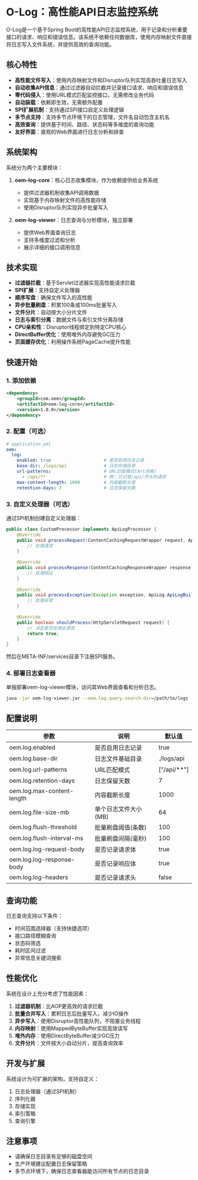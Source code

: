 # O-Log：高性能API日志监控系统

O-Log是一个基于Spring Boot的高性能API日志监控系统，用于记录和分析重要接口的请求、响应和错误信息。该系统不依赖任何数据库，使用内存映射文件直接将日志写入文件系统，并提供高效的查询功能。

## 核心特性

- **高性能文件写入**：使用内存映射文件和Disruptor队列实现高吞吐量日志写入
- **自动收集API信息**：通过过滤器自动拦截并记录接口请求、响应和错误信息
- **零代码侵入**：使用URL模式匹配监控接口，无需修改业务代码
- **自动装载**：依赖即生效，无需额外配置
- **SPI扩展机制**：支持通过SPI接口自定义处理逻辑
- **多节点支持**：支持多节点环境下的日志管理，文件名自动包含主机名
- **高效查询**：提供基于时间、路径、状态码等多维度的查询功能
- **友好界面**：直观的Web界面进行日志分析和排查

## 系统架构

系统分为两个主要模块：

1. **oem-log-core**：核心日志收集模块，作为依赖提供给业务系统
   - 提供过滤器机制收集API调用数据
   - 实现基于内存映射文件的高性能存储
   - 使用Disruptor队列实现异步批量写入
   
2. **oem-log-viewer**：日志查询与分析模块，独立部署
   - 提供Web界面查询日志
   - 支持多维度过滤和分析
   - 展示详细的接口调用信息

## 技术实现

- **过滤器拦截**：基于Servlet过滤器实现高性能请求拦截
- **SPI扩展**：支持自定义处理器
- **顺序写盘**：确保文件写入的高性能
- **异步批量刷盘**：积累100条或100ms批量写入
- **文件分片**：自动按大小分片文件
- **日志与索引分离**：数据文件与索引文件分离存储
- **CPU亲和性**：Disruptor线程绑定到特定CPU核心
- **DirectBuffer优化**：使用堆外内存避免GC压力
- **页面缓存优化**：利用操作系统PageCache提升性能

## 快速开始

### 1. 添加依赖

```xml
<dependency>
    <groupId>com.oem</groupId>
    <artifactId>oem-log-core</artifactId>
    <version>1.0.0</version>
</dependency>
```

### 2. 配置（可选）

```yaml
# application.yml
oem:
  log:
    enabled: true                    # 是否启用日志记录
    base-dir: /logs/api              # 日志存储目录
    url-patterns:                    # URL匹配模式(Ant风格)
      - /api/**                      # 例：只记录/api/开头的请求
    max-content-length: 1000         # 内容截断长度
    retention-days: 7                # 日志保留天数
```

### 3. 自定义处理器（可选）

通过SPI机制创建自定义处理器：

```java
public class CustomProcessor implements ApiLogProcessor {
    @Override
    public void processRequest(ContentCachingRequestWrapper request, ApiLog.ApiLogBuilder logBuilder) {
        // 处理请求
    }
    
    @Override
    public void processResponse(ContentCachingResponseWrapper response, ApiLog.ApiLogBuilder logBuilder) {
        // 处理响应
    }
    
    @Override
    public void processException(Exception exception, ApiLog.ApiLogBuilder logBuilder) {
        // 处理异常
    }
    
    @Override
    public boolean shouldProcess(HttpServletRequest request) {
        // 决定是否处理此请求
        return true;
    }
}
```

然后在META-INF/services目录下注册SPI服务。

### 4. 部署日志查看器

单独部署oem-log-viewer模块，访问其Web界面查看和分析日志。

```bash
java -jar oem-log-viewer.jar --oem.log.query.search-dir=/path/to/logs
```

## 配置说明

| 参数 | 说明 | 默认值 |
| --- | --- | --- |
| oem.log.enabled | 是否启用日志记录 | true |
| oem.log.base-dir | 日志文件基础目录 | ./logs/api |
| oem.log.url-patterns | URL匹配模式 | ["/api/**"] |
| oem.log.retention-days | 日志保留天数 | 7 |
| oem.log.max-content-length | 内容截断长度 | 1000 |
| oem.log.file-size-mb | 单个日志文件大小(MB) | 64 |
| oem.log.flush-threshold | 批量刷盘阈值(条数) | 100 |
| oem.log.flush-interval-ms | 批量刷盘间隔(毫秒) | 100 |
| oem.log.log-request-body | 是否记录请求体 | true |
| oem.log.log-response-body | 是否记录响应体 | true |
| oem.log.log-headers | 是否记录请求头 | false |

## 查询功能

日志查询支持以下条件：

- 时间范围选择器（支持快捷选项）
- 接口路径模糊查询
- 状态码筛选
- 耗时区间过滤
- 异常信息关键词搜索

## 性能优化

系统在设计上充分考虑了性能因素：

1. **过滤器机制**：比AOP更高效的请求拦截
2. **批量合并写入**：累积日志后批量写入，减少IO操作
3. **异步写入**：使用Disruptor高性能队列，不阻塞业务线程
4. **内存映射**：使用MappedByteBuffer实现高效读写
5. **堆外内存**：使用DirectByteBuffer减少GC压力
6. **文件分片**：文件按大小自动分片，提高查询效率

## 开发与扩展

系统设计为可扩展的架构，支持自定义：

1. 日志处理器（通过SPI机制）
2. 序列化器
3. 存储实现
4. 索引策略
5. 查询引擎

## 注意事项

- 请确保日志目录有足够的磁盘空间
- 生产环境建议配置日志保留策略
- 多节点环境下，确保日志查看器能访问所有节点的日志目录 
